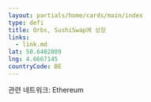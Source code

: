 ```yaml
---
layout: partials/home/cards/main/index
type: defi
title: Orbs, SushiSwap에 상장
links:
  - link.md
lat: 50.6402809
lng: 4.6667145
countryCode: BE
---
```


관련 네트워크: Ethereum
